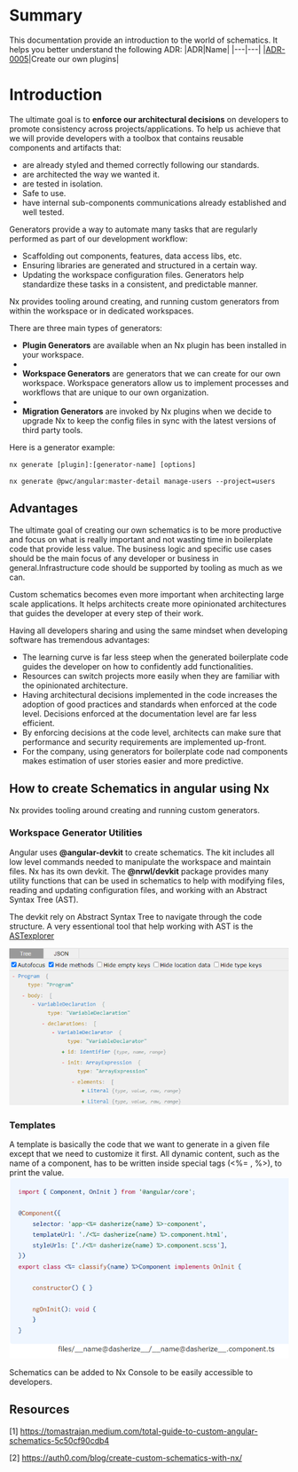 # Summary
This documentation provide an introduction to the world of schematics. It helps you better understand the following ADR:
|ADR|Name|
|---|---|
|[ADR-0005](../decisions/0005-code-struct-create-own-generators.md)|Create our own plugins|

# Introduction

The ultimate goal is to **enforce our architectural decisions** on developers to promote consistency across projects/applications. To help us achieve that we will provide developers with a toolbox that contains reusable components and artifacts that:

- are already styled and themed correctly following our standards.
- are architected the way we wanted it.
- are tested in isolation.
- Safe to use.
- have internal sub-components communications already established and well tested.

Generators provide a way to automate many tasks that are regularly performed as part of our development workflow: 
- Scaffolding out components, features, data access libs, etc.
- Ensuring libraries are generated and structured in a certain way.
- Updating the workspace configuration files.
Generators help standardize these tasks in a consistent, and predictable manner.

Nx provides tooling around creating, and running custom generators from within the workspace or in dedicated workspaces.

There are three main types of generators:
- **Plugin Generators** are available when an Nx plugin has been installed in your workspace.
- 
- **Workspace Generators** are generators that we can create for our own workspace. Workspace generators allow us to implement processes and workflows that are unique to our own organization.
- 
- **Migration Generators** are invoked by Nx plugins when we decide to upgrade Nx to keep the config files in sync with the latest versions of third party tools.

Here is a generator example:

```
nx generate [plugin]:[generator-name] [options]
```
```
nx generate @pwc/angular:master-detail manage-users --project=users
```
## Advantages
The ultimate goal of creating our own schematics is to be more productive and focus on what is really important and not wasting time in boilerplate code that provide less value. The business logic and specific use cases should be the main focus of any developer or business in general.Infrastructure code should be supported by tooling as much as we can.

Custom schematics becomes even more important when architecting large scale applications. It helps architects create more opinionated architectures that guides the developer at every step of their work.

Having all developers sharing and using the same mindset when developing software has tremendous advantages:
- The learning curve is far less steep when the generated boilerplate code guides the developer on how to confidently add functionalities.
- Resources can switch projects more easily when they are familiar with the opinionated architecture.
- Having architectural decisions implemented in the code increases the adoption of good practices and standards when enforced at the code level. Decisions enforced at the documentation level are far less efficient.
- By enforcing decisions at the code level, architects can make sure that performance and security requirements are implemented up-front.
- For the company, using generators for boilerplate code nad components makes estimation of user stories easier and more predictive.

## How to create Schematics in angular using Nx
Nx provides tooling around creating and running custom generators.

### Workspace Generator Utilities

Angular uses **@angular-devkit** to create schematics. The kit includes all low level commands needed to manipulate the workspace and maintain files. Nx has its own devkit.
The **@nrwl/devkit** package provides many utility functions that can be used in schematics to help with modifying files, reading and updating configuration files, and working with an Abstract Syntax Tree (AST).

The devkit rely on Abstract Syntax Tree to navigate through the code structure. A very essentional tool that help working with AST is the [ASTexplorer](http://astexplorer.net)

![AST](../images/code-structure/schematics-ast-explorer.PNG)

### Templates
A template is basically the code that we want to generate in a given file except that we need to customize it first. All dynamic content, such as the name of a component, has to be written inside special tags (<%= , %>), to print the value.
![Template](../images/code-structure/schematics-template.PNG)

Schematics can be added to Nx Console to be easily accessible to developers.

## Resources

[1] https://tomastrajan.medium.com/total-guide-to-custom-angular-schematics-5c50cf90cdb4

[2] https://auth0.com/blog/create-custom-schematics-with-nx/